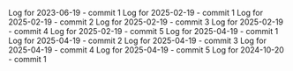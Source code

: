 Log for 2023-06-19 - commit 1
Log for 2025-02-19 - commit 1
Log for 2025-02-19 - commit 2
Log for 2025-02-19 - commit 3
Log for 2025-02-19 - commit 4
Log for 2025-02-19 - commit 5
Log for 2025-04-19 - commit 1
Log for 2025-04-19 - commit 2
Log for 2025-04-19 - commit 3
Log for 2025-04-19 - commit 4
Log for 2025-04-19 - commit 5
Log for 2024-10-20 - commit 1
